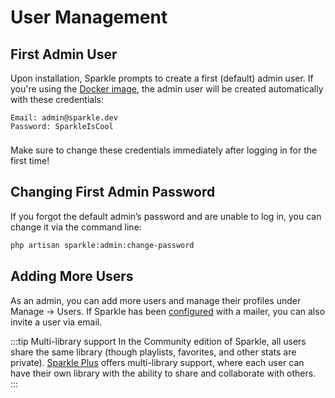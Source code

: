 # User Management

## First Admin User
Upon installation, Sparkle prompts to create a first (default) admin user. 
If you're using the [Docker image](../guide/getting-started#using-docker), the admin user will be created automatically with these credentials:

```
Email: admin@sparkle.dev
Password: SparkleIsCool
```

<div class="danger custom-block" style="padding-top: 8px">
Make sure to change these credentials immediately after logging in for the first time!
</div>

## Changing First Admin Password
If you forgot the default admin’s password and are unable to log in, you can change it via the command line:

```bash
php artisan sparkle:admin:change-password
```

## Adding More Users

As an admin, you can add more users and manage their profiles under Manage → Users. 
If Sparkle has been [configured](../guide/getting-started#configure-a-mailer) with a mailer, you can also invite a user via email. 

:::tip Multi-library support
In the Community edition of Sparkle, all users share the same library (though playlists, favorites, and other stats are private).
[Sparkle Plus](..) offers multi-library support, where each user can have their own library with the ability to share and collaborate with others.
:::


